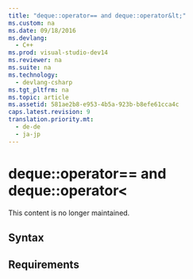 ```yaml
---
title: "deque::operator== and deque::operator&lt;"
ms.custom: na
ms.date: 09/18/2016
ms.devlang: 
  - C++
ms.prod: visual-studio-dev14
ms.reviewer: na
ms.suite: na
ms.technology: 
  - devlang-csharp
ms.tgt_pltfrm: na
ms.topic: article
ms.assetid: 581ae2b8-e953-4b5a-923b-b8efe61cca4c
caps.latest.revision: 9
translation.priority.mt: 
  - de-de
  - ja-jp
---
```

# deque::operator== and deque::operator&lt;
This content is no longer maintained.  
  
## Syntax  
  
## Requirements